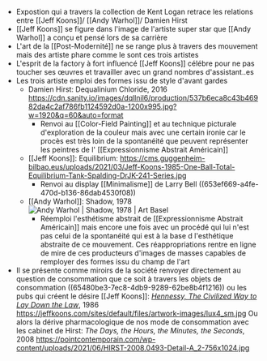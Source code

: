 - Expostion qui a travers la collection de Kent Logan retrace les relations entre [[Jeff Koons]]/ [[Andy Warhol]]/ Damien Hirst
- [[Jeff Koons]] se figure dans l'image de l'artiste super star que [[Andy Warhol]] a conçu et pensé lors de sa carrière
- L'art de la [[Post-Modernité]] ne se range plus à travers des mouvement mais des artiste phare comme le sont ces trois artistes
- L'esprit de la factory à fort influencé [[Jeff Koons]] célébre pour ne pas toucher ses œuvres et travailler avec un grand nombres d'assistant..es
- Les trois artiste emploi des formes issu de style d'avant gardes
	- Damien Hirst: Dequalinium Chloride, 2016 https://cdn.sanity.io/images/dqllnil6/production/537b6eca8c43b46982da4c2af786fb1124592d0a-1200x995.jpg?w=1920&q=60&auto=format
		- Renvoi au [[Color-Field Painting]] et au technique picturale d'exploration de la couleur mais avec une certain ironie car le procès est très loin de la spontanéité que peuvent représenter les peintres de l' [[Expressionnisme Abstrait Américain]]
	- [[Jeff Koons]]: Equilibrium: https://cms.guggenheim-bilbao.eus/uploads/2021/03/Jeff-Koons-1985-One-Ball-Total-Equilibrium-Tank-Spalding-DrJK-241-Series.jpg
		- Renvoi au display [[Minimalisme]] de Larry Bell ((653ef669-a4fe-470d-b136-86dab4530f08))
	- [[Andy Warhol]]: Shadow, 1978 ![Andy Warhol | Shadow, 1978 | Art Basel](https://d2u3kfwd92fzu7.cloudfront.net/gallery/photo/1436260153334/WAR_268_12.jpeg)
		- Réemploi l'esthétisme abstrait de [[Expressionnisme Abstrait Américain]] mais encore une fois avec un procédé qui lui n'est pas celui de la spontanéité qui est à la base d l'esthétique abstraite de ce mouvement. Ces réappropriations rentre en ligne de mire de ces producteurs d'images de masses capables de remployer des formes issu du champ de l'art
- Il se présente comme miroirs de la société renvoyer directement  au question de consommation que ce soit à travers les objets de consommation ((65480be3-7ec8-4db9-9289-62be8b4f1216)) ou les pubs qui créent le désire [[Jeff Koons]]: [*Hennessy, The Civilized Way to Lay Down the Law*](https://jeffkoons.com/artwork/luxury-degradation/hennessy-the-civilized-way-lay-down-the-law), 1986 https://jeffkoons.com/sites/default/files/artwork-images/lux4_sm.jpg Ou alors la dérive pharmacologique de nos mode de consommation avec les cabinet de Hirst: *The Days, the Hours, the Minutes, the Seconds*, 2008 https://pointcontemporain.com/wp-content/uploads/2021/06/HIRST-2008.0493-Detail-A_2-756x1024.jpg